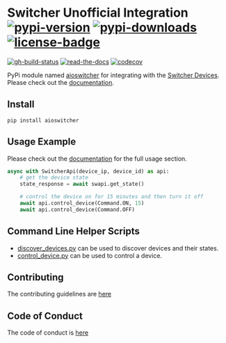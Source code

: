 <!-- markdownlint-disable MD013 -->
# Switcher Unofficial Integration</br>[![pypi-version]][11] [![pypi-downloads]][11] [![license-badge]][4]
<!-- markdownlint-enable MD013 -->

[![gh-build-status]][7] [![read-the-docs]][8] [![codecov]][3]

PyPi module named [aioswitcher][11] for integrating with the [Switcher Devices](https://www.switcher.co.il/).</br>
Please check out the [documentation][8].

## Install

```shell
pip install aioswitcher
```

## Usage Example

Please check out the [documentation][8] for the full usage section.

```python
async with SwitcherApi(device_ip, device_id) as api:
    # get the device state
    state_response = await swapi.get_state()

    # control the device on for 15 minutes and then turn it off
    await api.control_device(Command.ON, 15)
    await api.control_device(Command.OFF)
```

## Command Line Helper Scripts

- [discover_devices.py](scripts/discover_devices.py) can be used to discover devices
  and their states.
- [control_device.py](scripts/control_device.py) can be used to control a device.

## Contributing

The contributing guidelines are [here](.github/CONTRIBUTING.md)

## Code of Conduct

The code of conduct is [here](.github/CODE_OF_CONDUCT.md)

<!-- Real Links -->
[2]: https://github.com/TomerFi/aioswitcher/releases
[3]: https://codecov.io/gh/TomerFi/aioswitcher
[4]: https://github.com/TomerFi/aioswitcher
[7]: https://github.com/TomerFi/aioswitcher/actions/workflows/pre_release.yml
[8]: https://aioswitcher.tomfi.info/
[11]: https://pypi.org/project/aioswitcher
<!-- Badges Links -->
[codecov]: https://codecov.io/gh/TomerFi/aioswitcher/graph/badge.svg
[gh-build-status]: https://github.com/TomerFi/aioswitcher/actions/workflows/pre_release.yml/badge.svg
[license-badge]: https://img.shields.io/github/license/tomerfi/aioswitcher
[pypi-downloads]: https://img.shields.io/pypi/dm/aioswitcher.svg?logo=pypi&color=1082C2
[pypi-version]: https://img.shields.io/pypi/v/aioswitcher?logo=pypi
[read-the-docs]: https://readthedocs.org/projects/aioswitcher/badge/?version=stable
